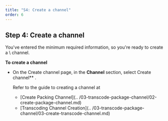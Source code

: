 ```yaml
---
title: "S4: Create a channel"
order: 6
---
```


## Step 4: Create a channel

You've entered the minimum required information, so you're ready to create a \ channel.

**To create a channel**

- On the Create channel page, in the **Channel** section, select Create channel\*\* .

  Refer to the guide to creating a channel at

  - [Create Packing Channel](.. /03-transcode-package-channel/02-create-package-channel.md)
  - [Transcoding Channel Creation](.. /03-transcode-package-channel/03-create-transcode-channel.md)
